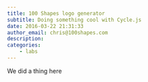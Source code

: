 ```yaml
---
title: 100 Shapes logo generator
subtitle: Doing something cool with Cycle.js
date: 2016-03-22 21:31:33
author_email: chris@100shapes.com
description:
categories:
    - labs
---
```


We did a thing here
